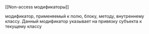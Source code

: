 [[Non-access модификаторы]]

модификатор, применяемый к полю, блоку, методу, внутреннему классу. Данный модификатор указывает на привязку субъекта к текущему классу